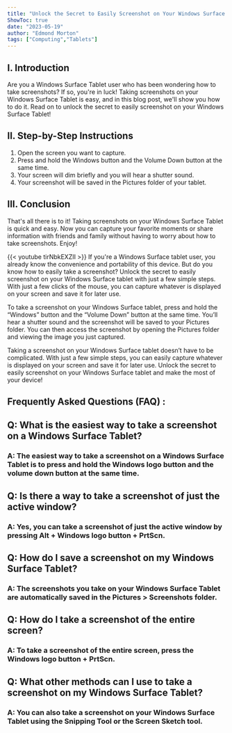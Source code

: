 ```yaml
---
title: "Unlock the Secret to Easily Screenshot on Your Windows Surface Tablet!"
ShowToc: true 
date: "2023-05-19"
author: "Edmond Morton" 
tags: ["Computing","Tablets"]
---
```

## I. Introduction
Are you a Windows Surface Tablet user who has been wondering how to take screenshots? If so, you're in luck! Taking screenshots on your Windows Surface Tablet is easy, and in this blog post, we'll show you how to do it. Read on to unlock the secret to easily screenshot on your Windows Surface Tablet!

## II. Step-by-Step Instructions
1. Open the screen you want to capture.
2. Press and hold the Windows button and the Volume Down button at the same time.
3. Your screen will dim briefly and you will hear a shutter sound.
4. Your screenshot will be saved in the Pictures folder of your tablet.

## III. Conclusion
That's all there is to it! Taking screenshots on your Windows Surface Tablet is quick and easy. Now you can capture your favorite moments or share information with friends and family without having to worry about how to take screenshots. Enjoy!

{{< youtube tirNbkEXZII >}} 
If you're a Windows Surface tablet user, you already know the convenience and portability of this device. But do you know how to easily take a screenshot? Unlock the secret to easily screenshot on your Windows Surface tablet with just a few simple steps. With just a few clicks of the mouse, you can capture whatever is displayed on your screen and save it for later use. 

To take a screenshot on your Windows Surface tablet, press and hold the “Windows” button and the “Volume Down” button at the same time. You’ll hear a shutter sound and the screenshot will be saved to your Pictures folder. You can then access the screenshot by opening the Pictures folder and viewing the image you just captured.

Taking a screenshot on your Windows Surface tablet doesn’t have to be complicated. With just a few simple steps, you can easily capture whatever is displayed on your screen and save it for later use. Unlock the secret to easily screenshot on your Windows Surface tablet and make the most of your device!

## Frequently Asked Questions (FAQ) :
<h2>Q: What is the easiest way to take a screenshot on a Windows Surface Tablet?</h2>

<h3>A: The easiest way to take a screenshot on a Windows Surface Tablet is to press and hold the Windows logo button and the volume down button at the same time.</h3>

<h2>Q: Is there a way to take a screenshot of just the active window?</h2>

<h3>A: Yes, you can take a screenshot of just the active window by pressing Alt + Windows logo button + PrtScn.</h3>

<h2>Q: How do I save a screenshot on my Windows Surface Tablet?</h2>

<h3>A: The screenshots you take on your Windows Surface Tablet are automatically saved in the Pictures > Screenshots folder.</h3>

<h2>Q: How do I take a screenshot of the entire screen?</h2>

<h3>A: To take a screenshot of the entire screen, press the Windows logo button + PrtScn.</h3>

<h2>Q: What other methods can I use to take a screenshot on my Windows Surface Tablet?</h2>

<h3>A: You can also take a screenshot on your Windows Surface Tablet using the Snipping Tool or the Screen Sketch tool.</h3>


